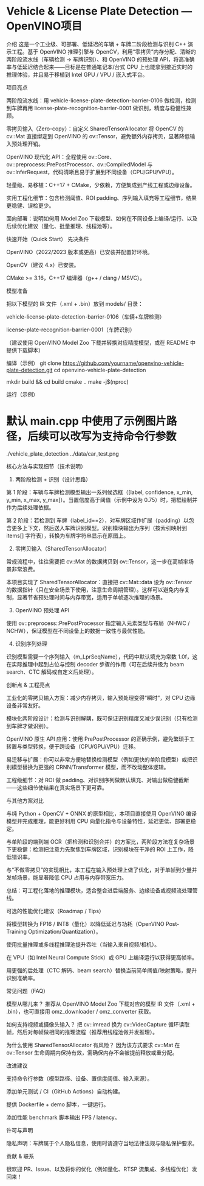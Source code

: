 # Vehicle & License Plate Detection — OpenVINO项目

介绍
这是一个工业级、可部署、低延迟的车辆 + 车牌二阶段检测与识别 C++ 演示工程。基于 OpenVINO 推理引擎与 OpenCV，利用“零拷贝”内存分配、清晰的两阶段流水线（车辆检测 → 车牌识别）、和 OpenVINO 的预处理 API，将高准确率与低延迟结合起来——目标是在普通笔记本/台式 CPU 上也能拿到接近实时的推理体验，并且易于移植到 Intel GPU / VPU / 嵌入式平台。

项目亮点

两阶段流水线：用 vehicle-license-plate-detection-barrier-0106 做检测，检测到车牌再用 license-plate-recognition-barrier-0001 做识别，精度与稳健性兼顾。

零拷贝输入（Zero-copy）：自定义 SharedTensorAllocator 将 OpenCV 的 cv::Mat 直接绑定到 OpenVINO 的 ov::Tensor，避免额外内存拷贝，显著降低输入预处理开销。

OpenVINO 现代化 API：全程使用 ov::Core、ov::preprocess::PrePostProcessor、ov::CompiledModel 与 ov::InferRequest，代码清晰且易于扩展到不同设备（CPU/GPU/VPU）。

轻量级、易移植：C++17 + CMake，少依赖，方便集成到产线工程或边缘设备。

实用工程化细节：包含检测阈值、ROI padding、序列输入填充等工程细节，结果更稳健、误检更少。

面向部署：说明如何用 Model Zoo 下载模型、如何在不同设备上编译/运行、以及后续优化建议（量化、批量推理、线程池等）。


快速开始（Quick Start）
先决条件

OpenVINO（2022/2023 版本或更高）已安装并配置好环境。

OpenCV（建议 4.x）已安装。

CMake >= 3.16，C++17 编译器（g++ / clang / MSVC）。

模型准备

把以下模型的 IR 文件（.xml + .bin）放到 models/ 目录：

vehicle-license-plate-detection-barrier-0106（车辆+车牌检测）

license-plate-recognition-barrier-0001（车牌识别）

（建议使用 OpenVINO Model Zoo 下载并转换对应精度模型，或在 README 中提供下载脚本）

编译（示例）
git clone https://github.com/yourname/openvino-vehicle-plate-detection.git
cd openvino-vehicle-plate-detection

mkdir build && cd build
cmake ..
make -j$(nproc)

运行（示例）
# 默认 main.cpp 中使用了示例图片路径，后续可以改写为支持命令行参数
./vehicle_plate_detection ../data/car_test.png

核心方法与实现细节（技术说明）
1) 两阶段检测 + 识别（设计思路）

第 1 阶段：车辆与车牌检测模型输出一系列候选框（[label, confidence, x_min, y_min, x_max, y_max]）。当置信度高于阈值（示例中设为 0.75）时，把框绘制并作为后续处理依据。

第 2 阶段：若检测到 车牌（label_id==2），对车牌区域作扩展（padding）以包含更多上下文，然后送入车牌识别模型。识别模块输出为序列（按索引映射到 items[] 字符表），转换为车牌字符串显示在原图上。

2) 零拷贝输入（SharedTensorAllocator）

常规流程中，往往需要把 cv::Mat 的数据拷贝到 ov::Tensor，这一步在高帧率场景非常浪费。

本项目实现了 SharedTensorAllocator：直接把 cv::Mat::data 设为 ov::Tensor 的数据指针（只在安全场景下使用，注意生命周期管理）。这样可以避免内存复制，显著节省预处理时间与内存带宽，适用于单帧逐次推理的场景。

3) OpenVINO 预处理 API

使用 ov::preprocess::PrePostProcessor 指定输入元素类型与布局（NHWC / NCHW），保证模型在不同设备上的数据一致性与最优性能。

4) 识别序列处理

识别模型需要一个序列输入（m_LprSeqName），代码中默认填充为常数 1.0f，这在实际推理中起到占位与控制 decoder 步骤的作用（可在后续升级为 beam search、CTC 解码或自定义后处理）。

创新点 & 工程亮点

工业化的零拷贝输入方案：减少内存拷贝，输入预处理变得“瞬时”，对 CPU 边缘设备非常友好。

模块化两阶段设计：检测与识别解耦，既可保证识别精度又减少误识别（只有检测到车牌才做识别）。

OpenVINO 原生 API 应用：使用 PrePostProcessor 的正确示例，避免繁琐手工转置与类型转换，便于跨设备（CPU/GPU/VPU）迁移。

易迁移与扩展：你可以非常方便地替换检测模型（例如更快的单阶段模型）或把识别模型替换为更强的 CRNN/Transformer 模型，而不改动整体逻辑。

工程级细节：对 ROI 做 padding、对识别序列做默认填充、对输出做稳健截断——这些细节使结果在真实场景下更可靠。

与其他方案对比

与纯 Python + OpenCV + ONNX 的原型相比，本项目直接使用 OpenVINO 编译模型并完成推理，能更好利用 CPU 向量化指令与设备特性，延迟更低、部署更稳定。

与单阶段的端到端 OCR（把检测和识别合并）的方案比，两阶段方法在复杂场景下更稳健：检测把注意力先聚焦到车牌区域，识别模块在干净的 ROI 上工作，降低错识率。

与“不做零拷贝”的实现相比，本工程在输入预处理上做了优化，对于单帧到少量并发帧场景，能显著降低 CPU 占用与内存带宽压力。

总结：可工程化落地的推理模块，适合整合进后端服务、边缘设备或视频流处理管线。

可选的性能优化建议（Roadmap / Tips）

将模型转换为 FP16 / INT8（量化）以降低延迟与功耗（OpenVINO Post-Training Optimization/Quantization）。

使用批量推理或多线程推理池提升吞吐（当输入来自视频/相机）。

在 VPU（如 Intel Neural Compute Stick）或 GPU 上编译运行以获得更高帧率。

用更强的后处理（CTC 解码、beam search）替换当前简单阈值/映射策略，提升识别准确率。

常见问题（FAQ）

模型从哪儿来？
推荐从 OpenVINO Model Zoo 下载对应的模型 IR 文件（.xml + .bin），也可直接用 omz_downloader / omz_converter 获取。

如何支持视频或摄像头输入？
把 cv::imread 换为 cv::VideoCapture 循环读取帧，然后对每帧做相同的推理流程（推荐用线程池做并发推理）。

为什么使用 SharedTensorAllocator 有风险？
因为该方式要求 cv::Mat 在 ov::Tensor 生命周期内保持有效，需确保内存不会被提前释放或重分配。

改进建议

支持命令行参数（模型路径、设备、置信度阈值、输入来源）。

添加单元测试 / CI（GitHub Actions）自动构建。

提供 Dockerfile + demo 脚本，一键运行。

添加性能 benchmark 脚本输出 FPS / latency。

许可与声明

隐私声明：车牌属于个人隐私信息，使用时请遵守当地法律法规与隐私保护要求。

贡献 & 联系

很欢迎 PR、Issue、以及将你的优化（例如量化、RTSP 流集成、多线程优化）发回来！


